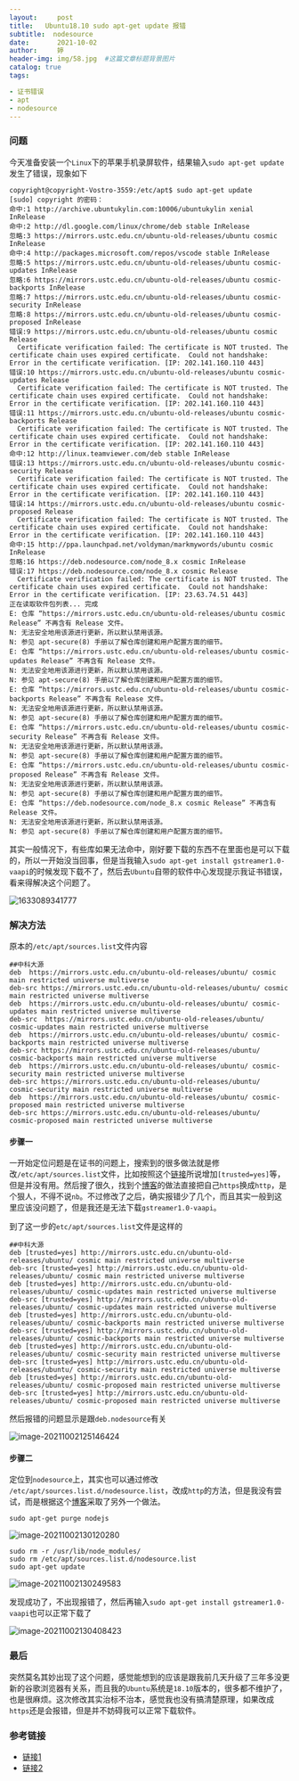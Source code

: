 ```yaml
---
layout:     post   				  
title:   Ubuntu18.10 sudo apt-get update 报错 
subtitle:  nodesource	
date:       2021-10-02				
author:     婷                              
header-img: img/58.jpg 	#这篇文章标题背景图片
catalog: true 						
tags:								

- 证书错误
- apt
- nodesource
---
```












### 问题

今天准备安装一个`Linux`下的苹果手机录屏软件，结果输入`sudo apt-get update`发生了错误，现象如下

```shell
copyright@copyright-Vostro-3559:/etc/apt$ sudo apt-get update
[sudo] copyright 的密码： 
命中:1 http://archive.ubuntukylin.com:10006/ubuntukylin xenial InRelease
命中:2 http://dl.google.com/linux/chrome/deb stable InRelease                                                                    
忽略:3 https://mirrors.ustc.edu.cn/ubuntu-old-releases/ubuntu cosmic InRelease                                                   
命中:4 http://packages.microsoft.com/repos/vscode stable InRelease                                                               
忽略:5 https://mirrors.ustc.edu.cn/ubuntu-old-releases/ubuntu cosmic-updates InRelease                                           
忽略:6 https://mirrors.ustc.edu.cn/ubuntu-old-releases/ubuntu cosmic-backports InRelease                                         
忽略:7 https://mirrors.ustc.edu.cn/ubuntu-old-releases/ubuntu cosmic-security InRelease                                          
忽略:8 https://mirrors.ustc.edu.cn/ubuntu-old-releases/ubuntu cosmic-proposed InRelease                                          
错误:9 https://mirrors.ustc.edu.cn/ubuntu-old-releases/ubuntu cosmic Release                                                     
  Certificate verification failed: The certificate is NOT trusted. The certificate chain uses expired certificate.  Could not handshake: Error in the certificate verification. [IP: 202.141.160.110 443]
错误:10 https://mirrors.ustc.edu.cn/ubuntu-old-releases/ubuntu cosmic-updates Release                                            
  Certificate verification failed: The certificate is NOT trusted. The certificate chain uses expired certificate.  Could not handshake: Error in the certificate verification. [IP: 202.141.160.110 443]
错误:11 https://mirrors.ustc.edu.cn/ubuntu-old-releases/ubuntu cosmic-backports Release                                
  Certificate verification failed: The certificate is NOT trusted. The certificate chain uses expired certificate.  Could not handshake: Error in the certificate verification. [IP: 202.141.160.110 443]
命中:12 http://linux.teamviewer.com/deb stable InRelease                                                               
错误:13 https://mirrors.ustc.edu.cn/ubuntu-old-releases/ubuntu cosmic-security Release                                           
  Certificate verification failed: The certificate is NOT trusted. The certificate chain uses expired certificate.  Could not handshake: Error in the certificate verification. [IP: 202.141.160.110 443]
错误:14 https://mirrors.ustc.edu.cn/ubuntu-old-releases/ubuntu cosmic-proposed Release                                           
  Certificate verification failed: The certificate is NOT trusted. The certificate chain uses expired certificate.  Could not handshake: Error in the certificate verification. [IP: 202.141.160.110 443]
命中:15 http://ppa.launchpad.net/voldyman/markmywords/ubuntu cosmic InRelease                     
忽略:16 https://deb.nodesource.com/node_8.x cosmic InRelease                                      
错误:17 https://deb.nodesource.com/node_8.x cosmic Release
  Certificate verification failed: The certificate is NOT trusted. The certificate chain uses expired certificate.  Could not handshake: Error in the certificate verification. [IP: 23.63.74.51 443]
正在读取软件包列表... 完成                        
E: 仓库 “https://mirrors.ustc.edu.cn/ubuntu-old-releases/ubuntu cosmic Release” 不再含有 Release 文件。
N: 无法安全地用该源进行更新，所以默认禁用该源。
N: 参见 apt-secure(8) 手册以了解仓库创建和用户配置方面的细节。
E: 仓库 “https://mirrors.ustc.edu.cn/ubuntu-old-releases/ubuntu cosmic-updates Release” 不再含有 Release 文件。
N: 无法安全地用该源进行更新，所以默认禁用该源。
N: 参见 apt-secure(8) 手册以了解仓库创建和用户配置方面的细节。
E: 仓库 “https://mirrors.ustc.edu.cn/ubuntu-old-releases/ubuntu cosmic-backports Release” 不再含有 Release 文件。
N: 无法安全地用该源进行更新，所以默认禁用该源。
N: 参见 apt-secure(8) 手册以了解仓库创建和用户配置方面的细节。
E: 仓库 “https://mirrors.ustc.edu.cn/ubuntu-old-releases/ubuntu cosmic-security Release” 不再含有 Release 文件。
N: 无法安全地用该源进行更新，所以默认禁用该源。
N: 参见 apt-secure(8) 手册以了解仓库创建和用户配置方面的细节。
E: 仓库 “https://mirrors.ustc.edu.cn/ubuntu-old-releases/ubuntu cosmic-proposed Release” 不再含有 Release 文件。
N: 无法安全地用该源进行更新，所以默认禁用该源。
N: 参见 apt-secure(8) 手册以了解仓库创建和用户配置方面的细节。
E: 仓库 “https://deb.nodesource.com/node_8.x cosmic Release” 不再含有 Release 文件。
N: 无法安全地用该源进行更新，所以默认禁用该源。
N: 参见 apt-secure(8) 手册以了解仓库创建和用户配置方面的细节。
```



其实一般情况下，有些库如果无法命中，刚好要下载的东西不在里面也是可以下载的，所以一开始没当回事，但是当我输入`sudo apt-get install gstreamer1.0-vaapi`的时候发现下载不了，然后去`Ubuntu`自带的软件中心发现提示我证书错误，看来得解决这个问题了。



![1633089341777](/home/copyright/.config/Typora/typora-user-images/1633089341777.png)



### 解决方法

原本的`/etc/apt/sources.list`文件内容

```
##中科大源
deb  https://mirrors.ustc.edu.cn/ubuntu-old-releases/ubuntu/ cosmic main restricted universe multiverse
deb-src https://mirrors.ustc.edu.cn/ubuntu-old-releases/ubuntu/ cosmic main restricted universe multiverse
deb  https://mirrors.ustc.edu.cn/ubuntu-old-releases/ubuntu/ cosmic-updates main restricted universe multiverse
deb-src  https://mirrors.ustc.edu.cn/ubuntu-old-releases/ubuntu/ cosmic-updates main restricted universe multiverse
deb  https://mirrors.ustc.edu.cn/ubuntu-old-releases/ubuntu/ cosmic-backports main restricted universe multiverse
deb-src https://mirrors.ustc.edu.cn/ubuntu-old-releases/ubuntu/ cosmic-backports main restricted universe multiverse
deb  https://mirrors.ustc.edu.cn/ubuntu-old-releases/ubuntu/ cosmic-security main restricted universe multiverse
deb-src https://mirrors.ustc.edu.cn/ubuntu-old-releases/ubuntu/ cosmic-security main restricted universe multiverse
deb  https://mirrors.ustc.edu.cn/ubuntu-old-releases/ubuntu/ cosmic-proposed main restricted universe multiverse
deb-src https://mirrors.ustc.edu.cn/ubuntu-old-releases/ubuntu/ cosmic-proposed main restricted universe multiverse
```





#### 步骤一

一开始定位问题是在证书的问题上，搜索到的很多做法就是修改`/etc/apt/sources.list`文件，比如按照这个[链接](https://askubuntu.com/questions/1095266/apt-get-update-failed-because-certificate-verification-failed-because-handshake)所说增加`[trusted=yes]`等，但是并没有用。然后搜了很久，找到个[博客](https://blog.csdn.net/sinat_38800908/article/details/102839087)的做法直接把自己`https`换成`http`，是个狠人，不得不说`nb`。不过修改了之后，确实报错少了几个，而且其实一般到这里应该没问题了，但是我还是无法下载`gstreamer1.0-vaapi`。

到了这一步的`etc/apt/sources.list`文件是这样的

```
##中科大源
deb [trusted=yes] http://mirrors.ustc.edu.cn/ubuntu-old-releases/ubuntu/ cosmic main restricted universe multiverse
deb-src [trusted=yes] http://mirrors.ustc.edu.cn/ubuntu-old-releases/ubuntu/ cosmic main restricted universe multiverse
deb [trusted=yes] http://mirrors.ustc.edu.cn/ubuntu-old-releases/ubuntu/ cosmic-updates main restricted universe multiverse
deb-src [trusted=yes] http://mirrors.ustc.edu.cn/ubuntu-old-releases/ubuntu/ cosmic-updates main restricted universe multiverse
deb [trusted=yes] http://mirrors.ustc.edu.cn/ubuntu-old-releases/ubuntu/ cosmic-backports main restricted universe multiverse
deb-src [trusted=yes] http://mirrors.ustc.edu.cn/ubuntu-old-releases/ubuntu/ cosmic-backports main restricted universe multiverse
deb [trusted=yes] http://mirrors.ustc.edu.cn/ubuntu-old-releases/ubuntu/ cosmic-security main restricted universe multiverse
deb-src [trusted=yes] http://mirrors.ustc.edu.cn/ubuntu-old-releases/ubuntu/ cosmic-security main restricted universe multiverse
deb [trusted=yes] http://mirrors.ustc.edu.cn/ubuntu-old-releases/ubuntu/ cosmic-proposed main restricted universe multiverse
deb-src [trusted=yes] http://mirrors.ustc.edu.cn/ubuntu-old-releases/ubuntu/ cosmic-proposed main restricted universe multiverse
```



然后报错的问题显示是跟`deb.nodesource`有关

![image-20211002125146424](/home/copyright/.config/Typora/typora-user-images/image-20211002125146424.png)



#### 步骤二

定位到`nodesource`上，其实也可以通过修改` /etc/apt/sources.list.d/nodesource.list`，改成`http`的方法，但是我没有尝试，而是根据这个[博客](https://www.kaifa99.com/ubuntu/article_166684)采取了另外一个做法。

```shell
sudo apt-get purge nodejs
```

![image-20211002130120280](/home/copyright/.config/Typora/typora-user-images/image-20211002130120280.png)



```shell
sudo rm -r /usr/lib/node_modules/
sudo rm /etc/apt/sources.list.d/nodesource.list
sudo apt-get update
```

![image-20211002130249583](/home/copyright/.config/Typora/typora-user-images/image-20211002130249583.png)



发现成功了，不出现报错了，然后再输入`sudo apt-get install gstreamer1.0-vaapi`也可以正常下载了

![image-20211002130408423](/home/copyright/.config/Typora/typora-user-images/image-20211002130408423.png)





### 最后

突然莫名其妙出现了这个问题，感觉能想到的应该是跟我前几天升级了三年多没更新的谷歌浏览器有关系，而且我的`Ubuntu`系统是`18.10`版本的，很多都不维护了，也是很麻烦。这次修改其实治标不治本，感觉我也没有搞清楚原理，如果改成`https`还是会报错，但是并不妨碍我可以正常下载软件。





### 参考链接

- [链接1](https://blog.csdn.net/sinat_38800908/article/details/102839087)
- [链接2](https://www.kaifa99.com/ubuntu/article_166684)













